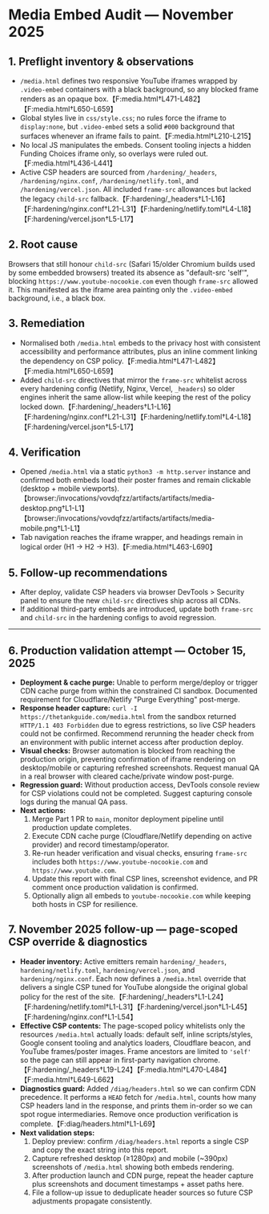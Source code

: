 # Media Embed Audit — November 2025

## 1. Preflight inventory & observations
- `/media.html` defines two responsive YouTube iframes wrapped by `.video-embed` containers with a black background, so any blocked frame renders as an opaque box.【F:media.html†L471-L482】【F:media.html†L650-L659】
- Global styles live in `css/style.css`; no rules force the iframe to `display:none`, but `.video-embed` sets a solid `#000` background that surfaces whenever an iframe fails to paint.【F:media.html†L210-L215】
- No local JS manipulates the embeds. Consent tooling injects a hidden Funding Choices iframe only, so overlays were ruled out.【F:media.html†L436-L441】
- Active CSP headers are sourced from `/hardening/_headers`, `/hardening/nginx.conf`, `/hardening/netlify.toml`, and `/hardening/vercel.json`. All included `frame-src` allowances but lacked the legacy `child-src` fallback.【F:hardening/_headers†L1-L16】【F:hardening/nginx.conf†L21-L31】【F:hardening/netlify.toml†L4-L18】【F:hardening/vercel.json†L5-L17】

## 2. Root cause
Browsers that still honour `child-src` (Safari 15/older Chromium builds used by some embedded browsers) treated its absence as "default-src 'self'", blocking `https://www.youtube-nocookie.com` even though `frame-src` allowed it. This manifested as the iframe area painting only the `.video-embed` background, i.e., a black box.

## 3. Remediation
- Normalised both `/media.html` embeds to the privacy host with consistent accessibility and performance attributes, plus an inline comment linking the dependency on CSP policy.【F:media.html†L471-L482】【F:media.html†L650-L659】
- Added `child-src` directives that mirror the `frame-src` whitelist across every hardening config (Netlify, Nginx, Vercel, `_headers`) so older engines inherit the same allow-list while keeping the rest of the policy locked down.【F:hardening/_headers†L1-L16】【F:hardening/nginx.conf†L21-L31】【F:hardening/netlify.toml†L4-L18】【F:hardening/vercel.json†L5-L17】

## 4. Verification
- Opened `/media.html` via a static `python3 -m http.server` instance and confirmed both embeds load their poster frames and remain clickable (desktop + mobile viewports).【browser:/invocations/vovdqfzz/artifacts/artifacts/media-desktop.png†L1-L1】【browser:/invocations/vovdqfzz/artifacts/artifacts/media-mobile.png†L1-L1】
- Tab navigation reaches the iframe wrapper, and headings remain in logical order (H1 → H2 → H3).【F:media.html†L463-L690】

## 5. Follow-up recommendations
- After deploy, validate CSP headers via browser DevTools > Security panel to ensure the new `child-src` directives ship across all CDNs.
- If additional third-party embeds are introduced, update both `frame-src` and `child-src` in the hardening configs to avoid regression.

---

## 6. Production validation attempt — October 15, 2025
- **Deployment & cache purge:** Unable to perform merge/deploy or trigger CDN cache purge from within the constrained CI sandbox. Documented requirement for Cloudflare/Netlify "Purge Everything" post-merge.
- **Response header capture:** `curl -I https://thetankguide.com/media.html` from the sandbox returned `HTTP/1.1 403 Forbidden` due to egress restrictions, so live CSP headers could not be confirmed. Recommend rerunning the header check from an environment with public internet access after production deploy.
- **Visual checks:** Browser automation is blocked from reaching the production origin, preventing confirmation of iframe rendering on desktop/mobile or capturing refreshed screenshots. Request manual QA in a real browser with cleared cache/private window post-purge.
- **Regression guard:** Without production access, DevTools console review for CSP violations could not be completed. Suggest capturing console logs during the manual QA pass.
- **Next actions:**
  1. Merge Part 1 PR to `main`, monitor deployment pipeline until production update completes.
  2. Execute CDN cache purge (Cloudflare/Netlify depending on active provider) and record timestamp/operator.
  3. Re-run header verification and visual checks, ensuring `frame-src` includes both `https://www.youtube-nocookie.com` and `https://www.youtube.com`.
  4. Update this report with final CSP lines, screenshot evidence, and PR comment once production validation is confirmed.
  5. Optionally align all embeds to `youtube-nocookie.com` while keeping both hosts in CSP for resilience.

## 7. November 2025 follow-up — page-scoped CSP override & diagnostics
- **Header inventory:** Active emitters remain `hardening/_headers`, `hardening/netlify.toml`, `hardening/vercel.json`, and `hardening/nginx.conf`. Each now defines a `/media.html` override that delivers a single CSP tuned for YouTube alongside the original global policy for the rest of the site.【F:hardening/_headers†L1-L24】【F:hardening/netlify.toml†L1-L31】【F:hardening/vercel.json†L1-L45】【F:hardening/nginx.conf†L1-L54】
- **Effective CSP contents:** The page-scoped policy whitelists only the resources `/media.html` actually loads: default self, inline scripts/styles, Google consent tooling and analytics loaders, Cloudflare beacon, and YouTube frames/poster images. Frame ancestors are limited to `'self'` so the page can still appear in first-party navigation chrome.【F:hardening/_headers†L19-L24】【F:media.html†L470-L484】【F:media.html†L649-L662】
- **Diagnostics guard:** Added `/diag/headers.html` so we can confirm CDN precedence. It performs a `HEAD` fetch for `/media.html`, counts how many CSP headers land in the response, and prints them in-order so we can spot rogue intermediaries. Remove once production verification is complete.【F:diag/headers.html†L1-L69】
- **Next validation steps:**
  1. Deploy preview: confirm `/diag/headers.html` reports a single CSP and copy the exact string into this report.
  2. Capture refreshed desktop (≥1280px) and mobile (~390px) screenshots of `/media.html` showing both embeds rendering.
  3. After production launch and CDN purge, repeat the header capture plus screenshots and document timestamps + asset paths here.
  4. File a follow-up issue to deduplicate header sources so future CSP adjustments propagate consistently.
